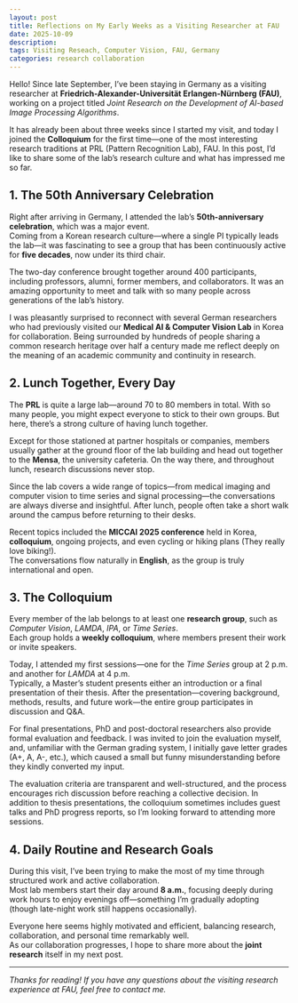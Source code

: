 ```yaml
---
layout: post
title: Reflections on My Early Weeks as a Visiting Researcher at FAU
date: 2025-10-09
description:
tags: Visiting Reseach, Computer Vision, FAU, Germany
categories: research collaboration
---
```



Hello! Since late September, I’ve been staying in Germany as a visiting researcher at **Friedrich-Alexander-Universität Erlangen-Nürnberg (FAU)**, working on a project titled *Joint Research on the Development of AI-based Image Processing Algorithms*.  

It has already been about three weeks since I started my visit, and today I joined the **Colloquium** for the first time—one of the most interesting research traditions at PRL (Pattern Recognition Lab), FAU. In this post, I’d like to share some of the lab’s research culture and what has impressed me so far.


## 1. The 50th Anniversary Celebration

Right after arriving in Germany, I attended the lab’s **50th-anniversary celebration**, which was a major event.  
Coming from a Korean research culture—where a single PI typically leads the lab—it was fascinating to see a group that has been continuously active for **five decades**, now under its third chair.  

The two-day conference brought together around 400 participants, including professors, alumni, former members, and collaborators. It was an amazing opportunity to meet and talk with so many people across generations of the lab’s history.  

I was pleasantly surprised to reconnect with several German researchers who had previously visited our **Medical AI & Computer Vision Lab** in Korea for collaboration. Being surrounded by hundreds of people sharing a common research heritage over half a century made me reflect deeply on the meaning of an academic community and continuity in research.


## 2. Lunch Together, Every Day

The **PRL** is quite a large lab—around 70 to 80 members in total. With so many people, you might expect everyone to stick to their own groups. But here, there’s a strong culture of having lunch together.  

Except for those stationed at partner hospitals or companies, members usually gather at the ground floor of the lab building and head out together to the **Mensa**, the university cafeteria. On the way there, and throughout lunch, research discussions never stop.  

Since the lab covers a wide range of topics—from medical imaging and computer vision to time series and signal processing—the conversations are always diverse and insightful. After lunch, people often take a short walk around the campus before returning to their desks.  

Recent topics included the **MICCAI 2025 conference** held in Korea, **colloquium**, ongoing projects, and even cycling or hiking plans (They really love biking!).  
The conversations flow naturally in **English**, as the group is truly international and open.


## 3. The Colloquium

Every member of the lab belongs to at least one **research group**, such as *Computer Vision*, *LAMDA*, *IPA*, or *Time Series*.  
Each group holds a **weekly colloquium**, where members present their work or invite speakers.  

Today, I attended my first sessions—one for the *Time Series* group at 2 p.m. and another for *LAMDA* at 4 p.m.  
Typically, a Master’s student presents either an introduction or a final presentation of their thesis. After the presentation—covering background, methods, results, and future work—the entire group participates in discussion and Q&A.  

For final presentations, PhD and post-doctoral researchers also provide formal evaluation and feedback. I was invited to join the evaluation myself, and, unfamiliar with the German grading system, I initially gave letter grades (A+, A, A-, etc.), which caused a small but funny misunderstanding before they kindly converted my input.  

The evaluation criteria are transparent and well-structured, and the process encourages rich discussion before reaching a collective decision. In addition to thesis presentations, the colloquium sometimes includes guest talks and PhD progress reports, so I’m looking forward to attending more sessions.


## 4. Daily Routine and Research Goals

During this visit, I’ve been trying to make the most of my time through structured work and active collaboration.  
Most lab members start their day around **8 a.m.**, focusing deeply during work hours to enjoy evenings off—something I’m gradually adopting (though late-night work still happens occasionally).  

Everyone here seems highly motivated and efficient, balancing research, collaboration, and personal time remarkably well.  
As our collaboration progresses, I hope to share more about the **joint research** itself in my next post.

---

*Thanks for reading! If you have any questions about the visiting research experience at FAU, feel free to contact me.*
